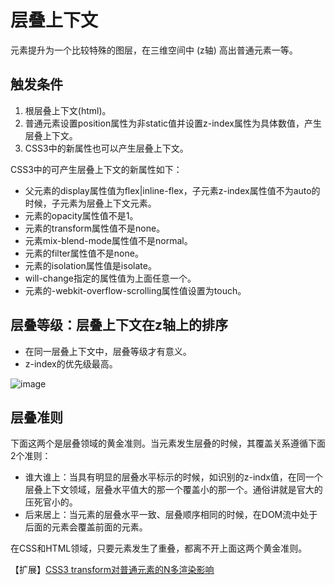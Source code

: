 # 层叠上下文
元素提升为一个比较特殊的图层，在三维空间中 (z轴) 高出普通元素一等。

## 触发条件
1. 根层叠上下文(html)。
2. 普通元素设置position属性为非static值并设置z-index属性为具体数值，产生层叠上下文。
3. CSS3中的新属性也可以产生层叠上下文。

CSS3中的可产生层叠上下文的新属性如下：

* 父元素的display属性值为flex|inline-flex，子元素z-index属性值不为auto的时候，子元素为层叠上下文元素。
* 元素的opacity属性值不是1。
* 元素的transform属性值不是none。
* 元素mix-blend-mode属性值不是normal。
* 元素的filter属性值不是none。
* 元素的isolation属性值是isolate。
* will-change指定的属性值为上面任意一个。
* 元素的-webkit-overflow-scrolling属性值设置为touch。
## 层叠等级：层叠上下文在z轴上的排序
* 在同一层叠上下文中，层叠等级才有意义。
* z-index的优先级最高。

![image](/blog/images/css-3.png)
## 层叠准则
下面这两个是层叠领域的黄金准则。当元素发生层叠的时候，其覆盖关系遵循下面2个准则：

* 谁大谁上：当具有明显的层叠水平标示的时候，如识别的z-indx值，在同一个层叠上下文领域，层叠水平值大的那一个覆盖小的那一个。通俗讲就是官大的压死官小的。
* 后来居上：当元素的层叠水平一致、层叠顺序相同的时候，在DOM流中处于后面的元素会覆盖前面的元素。

在CSS和HTML领域，只要元素发生了重叠，都离不开上面这两个黄金准则。

【扩展】[CSS3 transform对普通元素的N多渲染影响](https://www.zhangxinxu.com/wordpress/2015/05/css3-transform-affect/)